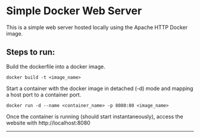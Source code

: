 # Simple Docker Web Server
This is a simple web server hosted locally using the Apache HTTP Docker image.

## Steps to run:
Build the dockerfile into a docker image.
```
docker build -t <image_name>
```
Start a container with the docker image in detached (-d) mode and mapping a host port to a container port.
```
docker run -d --name <container_name> -p 8080:80 <image_name>
```
Once the container is running (should start instantaneously), access the website with http://localhost:8080
___
